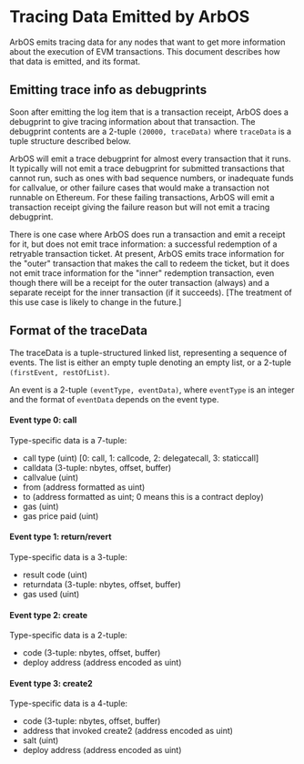 # Tracing Data Emitted by ArbOS

ArbOS emits tracing data for any nodes that want to get more information about the execution of EVM transactions. This document describes how that data is emitted, and its format.

## Emitting trace info as debugprints

Soon after emitting the log item that is a transaction receipt, ArbOS does a debugprint to give tracing information about that transaction.  The debugprint contents are a 2-tuple `(20000, traceData)` where `traceData` is a tuple structure described below.

ArbOS will emit a trace debugprint for almost every transaction that it runs. It typically will not emit a trace debugprint for submitted transactions that cannot run, such as ones with bad sequence numbers, or inadequate funds for callvalue, or other failure cases that would make a transaction not runnable on Ethereum. For these failing transactions, ArbOS will emit a transaction receipt giving the failure reason but will not emit a tracing debugprint.

There is one case where ArbOS does run a transaction and emit a receipt for it, but does not emit trace information: a successful redemption of a retryable transaction ticket.  At present, ArbOS emits trace information for the "outer" transaction that makes the call to redeem the ticket, but it does not emit trace information for the "inner" redemption transaction, even though there will be a receipt for the outer transaction (always) and a separate receipt for the inner transaction (if it succeeds).  [The treatment of this use case is likely to change in the future.]

## Format of the traceData

The traceData is a tuple-structured linked list, representing a sequence of events.  The list is either an empty tuple denoting an empty list, or a 2-tuple `(firstEvent, restOfList)`.

An event is a 2-tuple `(eventType, eventData)`, where `eventType` is an integer and the format of `eventData` depends on the event type.

#### Event type 0: call

Type-specific data is a 7-tuple:

* call type (uint) [0: call, 1: callcode, 2: delegatecall, 3: staticcall]
* calldata (3-tuple: nbytes, offset, buffer)
* callvalue (uint)
* from (address formatted as uint)
* to (address formatted as uint; 0 means this is a contract deploy)
* gas (uint)
* gas price paid (uint)

#### Event type 1: return/revert

Type-specific data is a 3-tuple:

* result code (uint)
* returndata (3-tuple: nbytes, offset, buffer)
* gas used (uint)

#### Event type 2: create

Type-specific data is a 2-tuple:

* code (3-tuple: nbytes, offset, buffer)
* deploy address (address encoded as uint)

#### Event type 3: create2

Type-specific data is a 4-tuple:

* code (3-tuple: nbytes, offset, buffer)
* address that invoked create2 (address encoded as uint)
* salt (uint)
* deploy address (address encoded as uint)


